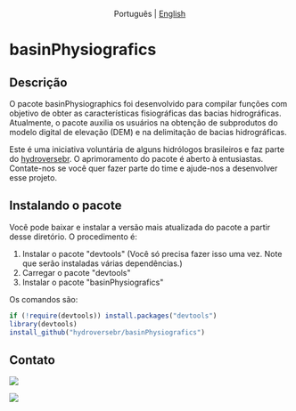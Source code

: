 

<p align="center">
  <span>Português</span> |
  <a href="https://github.com/hydroversebr/basinPhysiografics">English</a>

# **basinPhysiografics**

## Descrição

O pacote basinPhysiographics foi desenvolvido para compilar funções com objetivo de obter as características fisiográficas das bacias hidrográficas. Atualmente, o pacote auxilia os usuários na obtenção de subprodutos do modelo digital de elevação (DEM) e na delimitação de bacias hidrográficas.

Este é uma iniciativa voluntária de alguns hidrólogos brasileiros e faz parte do <a href="https://github.com/hydroversebr/">hydroversebr</a>. O aprimoramento do pacote é aberto à entusiastas. Contate-nos se você quer fazer parte do time e ajude-nos a desenvolver esse projeto.

## Instalando o pacote

Você pode baixar e instalar a versão mais atualizada do pacote a partir desse diretório. O procedimento é:
1. Instalar o pacote "devtools" (Você só precisa fazer isso uma vez. Note que serão instaladas várias dependências.)
2. Carregar o pacote "devtools"
3. Instalar o pacote "basinPhysiografics"

Os comandos são:
``` R
if (!require(devtools)) install.packages("devtools")
library(devtools)
install_github("hydroversebr/basinPhysiografics")
```


## Contato

<div> 
  <a href = "mailto:hydroversebr@gmail.com; tcalegario@gmail.com; daniel_althoff@hotmail.com;"><img src="https://img.shields.io/badge/Gmail-D14836?style=for-the-badge&logo=gmail&logoColor=white" target="_blank"></a>

![](https://komarev.com/ghpvc/?username=hydrobr)

